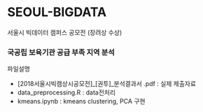 # SEOUL-BIGDATA
서울시 빅데이터 캠퍼스 공모전 (장려상 수상)

### 국공립 보육기관 공급 부족 지역 분석

파일설명

<ul>
<li> [2018서울시빅캠상시공모전]_[권투]_분석결과서 .pdf : 실제 제출자료</li>
<li> data_preprocessing.R : data전처리</li>
<li> kmeans.ipynb : kmeans clustering, PCA 구현</li>
